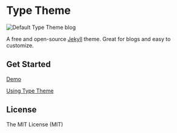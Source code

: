 # Type Theme

![Default Type Theme blog](http://i.imgur.com/xPJ714T.png)

A free and open-source [Jekyll](http://jekyllrb.com) theme. Great for blogs and easy to customize.

## Get Started

[Demo](https://xhadesvn.com)

[Using Type Theme](https://rohanchandra.github.io/project/type/)

## License
The MIT License (MIT)
